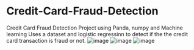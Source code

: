 # Credit-Card-Fraud-Detection
Credit Card Fraud Detection Project using Panda, numpy and Machine learning
Uses a dataset and logistic regressinn to detect if the the credit card transaction is fraud or not.
![image](https://github.com/user-attachments/assets/8c4e7060-8f83-428e-9c69-0f3f40c5ca1d)
![image](https://github.com/user-attachments/assets/5ba628b7-8e4a-47a6-88df-11d6f5a55a06)
![image](https://github.com/user-attachments/assets/8edfcd9b-e744-4bc9-9287-4d29c9083a88)
